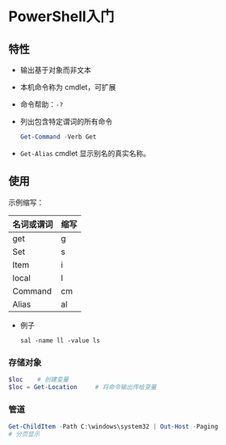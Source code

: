 <!-- 
title: 01-PowerShell入门
sort: 
--> 
# PowerShell入门

## 特性

- 输出基于对象而非文本

- 本机命令称为 cmdlet，可扩展

- 命令帮助：`-?`

- 列出包含特定谓词的所有命令

  ```powershell
  Get-Command -Verb Get
  ```

- `Get-Alias` cmdlet 显示别名的真实名称。

## 使用

示例缩写：

| 名词或谓词 | 缩写 |
| :--------- | :--- |
| get        | g    |
| Set        | s    |
| Item       | i    |
| local      | l    |
| Command    | cm   |
| Alias      | al   |

- 例子

  ```
  sal -name ll -value ls
  ```


### 存储对象

```powershell
$loc	# 创建变量
$loc = Get-Location		# 将命令输出传给变量
```

### 管道

```powershell
Get-ChildItem -Path C:\windows\system32 | Out-Host -Paging
# 分页显示
```

